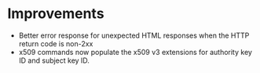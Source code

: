 # Improvements

* Better error response for unexpected HTML responses when the HTTP return code
  is non-2xx
* x509 commands now populate the x509 v3 extensions for authority key ID and
  subject key ID.